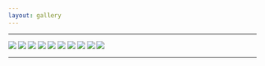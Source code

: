 ```yaml
---
layout: gallery
---
```


<hr>

<div class="gallery" id="images-wrapper">
<a target="_blank" href="/img/gallery/chespin.jpg"><img class="gallery-pic" src="/img/gallery/chespin.jpg"></a>
<a target="_blank" href="/img/gallery/ciel nuageux.jpg"><img class="gallery-pic" src="/img/gallery/ciel nuageux.jpg"></a>
<a target="_blank" href="/img/gallery/Forsburn.jpg"><img class="gallery-pic" src="/img/gallery/Forsburn.jpg"></a>
<a target="_blank" href="/img/gallery/maypul lily.jpg"><img class="gallery-pic" src="/img/gallery/maypul lily.jpg"></a>
<a target="_blank" href="/img/gallery/rayman reflux.jpg"><img class="gallery-pic" src="/img/gallery/rayman reflux.jpg"></a>
<a target="_blank" href="/img/gallery/tails soleil.jpg"><img class="gallery-pic" src="/img/gallery/tails soleil.jpg"></a>
<a target="_blank" href="/img/gallery/tails.jpg"><img class="gallery-pic" src="/img/gallery/tails.jpg"></a>
<a target="_blank" href="/img/gallery/tunic.jpg"><img class="gallery-pic" src="/img/gallery/tunic.jpg"></a>
<a target="_blank" href="/img/gallery/wooper.jpg"><img class="gallery-pic" src="/img/gallery/wooper.jpg"></a>
<a target="_blank" href="/img/gallery/xanaxExport.jpg"><img class="gallery-pic" src="/img/gallery/xanaxExport.jpg"></a>
</div>

<hr>